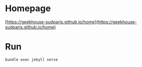 # Homepage

[https://geekhouse-sudparis.github.io/home](https://geekhouse-sudparis.github.io/home)

# Run

`bundle exec jekyll serve`
